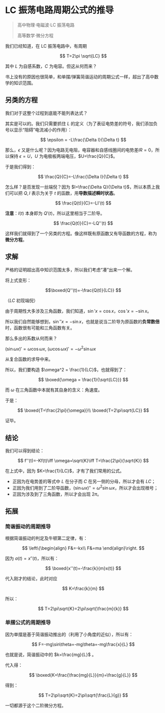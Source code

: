 # LC 振荡电路周期公式的推导

> 高中物理·电磁波·LC 振荡电路
>
> 高等数学·微分方程

我们已经知道，在 LC 振荡电路中，有周期

$$
T=2\pi \sqrt{LC}
$$

其中 $L$ 为自感系数，$C$ 为电容。但这从何而来？

书上没有的原因也很简单，和单摆/弹簧简谐运动的周期公式一样，超出了高中数学的知识范围。

## 另类的方程

我们对于这整个过程到底能不能列表达式？

其实是可以的。我们只需要抓住 $L$ 的定义（为了表征电势差的符号，我们添加负号以显示“阻碍”电流减小的作用）：

$$
\epsilon = -L\frac{\Delta I}{\Delta t}
$$

那么，$\epsilon$ 又是什么呢？因为电路无电阻，电容器和自感线圈间的电势差$IR=0$，所以保持 $\epsilon = U$，$U$ 为电极板两端电压，$U=\frac{Q}{C}$。

于是我们得到：

$$
\frac{Q}{C}=-L\frac{\Delta I}{\Delta t}
$$

怎么样？是否发现一丝端倪？因为 $I=\frac{\Delta Q}{\Delta t}$，所以本质上我们可以把 $Q, I$ 表示为关于 $t$ 的函数，用**导数描述瞬时状态**。

$$
\frac{Q(t)}{C}=-LI'(t)
$$

**注意**：$I(t)$ 本身即为 $Q'(t)$，所以这里相当于二阶导。

$$
\frac{Q(t)}{C}=-LQ''(t)
$$

这样我们就得到了一个另类的方程。像这样既有原函数又有导函数的方程，称为 **微分方程**。

## 求解

严格的证明超出高中知识范围太多，所以我们考虑“凑”出来一个解。

将上式变形：

$$\boxed{Q''(t)=-\frac{Q(t)}{LC}}
$$

（$LC$ 初现端倪）

由于周期性大多涉及三角函数，我们知道，$\sin'x=\cos x$，$\cos' x=-\sin x$。

所以我们自然能够想到，$\sin''x=-\sin x$，也就是说当二阶导为原函数的**负常数倍**时，函数很有可能和三角函数有关。

那么多出的系数从何而来？

$(\sin \omega x)'=\omega \cos \omega x,\ (\omega \cos \omega x)'=-\omega^2 \sin \omega x$

从复合函数的求导中来。

所以，我们要构造 $\omega^2 = \frac{1}{LC}$，也就得到了：

$$
\boxed{\omega = \frac{1}{\sqrt{LC}}}
$$

而 $\omega$ 在三角函数中本就有其自身的含义：角速度。

于是：

$$
\boxed{T=\frac{2\pi}{\omega}}\\
\boxed{T=2\pi\sqrt{LC}}
$$

证毕。

## 结论

我们可以得到结论：

$$
f''(t)=-Kf(t)\iff \omega=\sqrt{K}\iff T=\frac{2\pi}{\sqrt{K}}
$$

在上式中，因为 $K=\frac{1}{LC}$，才有了我们常用的公式。

- 正因为在电势差的等式中 $L$ 在分子而 $C$ 在另一侧的分母，所以才会有 $LC$；
- 正因为我们用到了二阶导函数，$(\sin \omega x)''=\omega^2 \sin \omega x$，所以才会出现根号；
- 正因为涉及到了三角函数，所以才会出现 $2\pi$。

## 拓展

### 简谐振动的周期推导

根据简谐振动的判定及牛顿第二定律，有：

$$
\left\{\begin{align}
F&=-kx\\
F&=ma
\end{align}\right.
$$

因为 $a(t)=x''(t)$，所以有：

$$
\boxed{x''(t)=-\frac{k}{m}x(t)}
$$

代入刚才的结论，此时对应

$$
K=\frac{k}{m}
$$

所以：

$$
T=2\pi\sqrt{K}=2\pi\sqrt{\frac{m}{k}}
$$

### 单摆公式的周期推导

因为单摆是基于简谐振动推出的（利用了小角度的近似），所以有：

$$
F=-mg\sin\theta=-mg\theta=-mg\frac{x}{L}
$$

也就是说，简谐振动中的 $k=\frac{mg}{L}$ 。

代入得：

$$
\boxed{K=\frac{\frac{mg}{L}}{m}=\frac{g}{L}}
$$

得到：

$$
T=2\pi\sqrt{K}=2\pi\sqrt{\frac{L}{g}}
$$

一切都源于这个二阶微分方程。
